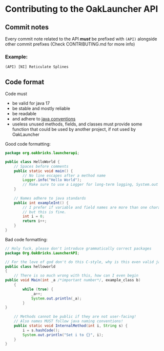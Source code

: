 # Contributing to the OakLauncher API

## Commit notes
Every commit note related to the API ***must*** be prefixed with `(API)` 
alongside other commit prefixes (Check CONTRIBUTING.md for more info)

### Example:
```(API) [NI] Reticulate Splines```

## Code format
Code must
- be valid for java 17
- be stable and mostly reliable
- be readable
- and adhere to [java conventions](https://www.oracle.com/java/technologies/javase/codeconventions-namingconventions.html)
- useless unused methods, fields, and classes must provide some function that could be used by another project, if not used by OakLauncher

Good code formatting:
```java
package org.oakbricks.launcherapi;

public class HelloWorld {
    // Spaces before comments
    public static void main() {
        // No line escapes after a method name
        Logger.info("Hello World");
        // Make sure to use a Logger for long-term logging, System.out is allowed for temporary debugging
    }
    
    // Names adhere to java standards
    public int exampleInt() {
        // I prefer if variable and field names are more than one character,
        // but this is fine.
        int i = 0;
        return i++;
    }
}
```

Bad code formatting:
```java
// Holy fuck, please don't introduce grammatically correct packages
package Org.OakBricks.LauncherAPI;

// For the love of god don't do this C-style, why is this even valid java
public class helloworld
{
    // There is so much wrong with this, how can I even begin
public void Main(int _a /*important number*/, example_class b)
    {
        while (true) {
            _a++;
            System.out.println(_a);
        }
}
    
    // Methods cannot be public if they are not user-facing!
    // Also names MUST follow java naming conventions!
    public static void InternalMethod(int i, String s) {
        i = s.hashCode();
        System.out.println("Set i to {}", i);
    }
}
```